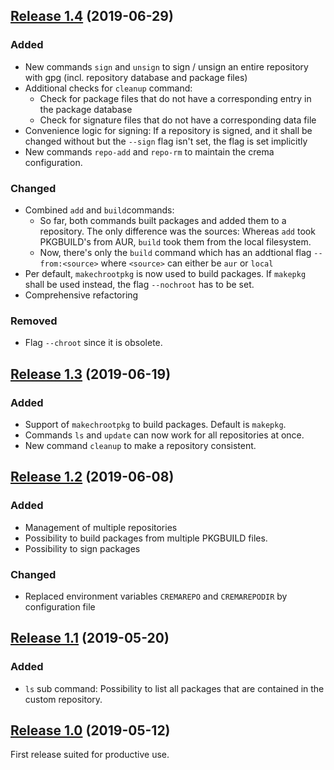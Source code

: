 
## [Release 1.4](https://github.com/mipimipi/crema/releases/tag/1.4) (2019-06-29)

### Added

* New commands `sign` and `unsign` to sign / unsign an entire repository with gpg (incl. repository database and package files)
* Additional checks for `cleanup` command:
    * Check for package files that do not have a corresponding entry in the package database
    * Check for signature files that do not have a corresponding data file
* Convenience logic for signing: If a repository is signed, and it shall be changed without but the `--sign` flag isn't set, the flag is set implicitly
* New commands `repo-add` and `repo-rm` to maintain the crema configuration.

### Changed

* Combined `add` and `build`commands:
    * So far, both commands built packages and added them to a repository. The only difference was the sources: Whereas `add` took PKGBUILD's from AUR, `build` took them from the local filesystem.
    * Now, there's only the `build` command which has an addtional flag `--from:<source>` where `<source>` can either be `aur` or `local`
* Per default, `makechrootpkg` is now used to build packages. If `makepkg` shall be used instead, the flag `--nochroot` has to be set.
* Comprehensive refactoring

### Removed

* Flag `--chroot` since it is obsolete.

## [Release 1.3](https://github.com/mipimipi/crema/releases/tag/1.3) (2019-06-19)

### Added

* Support of `makechrootpkg` to build packages. Default is `makepkg`.
* Commands `ls` and `update` can now work for all repositories at once.
* New command `cleanup` to make a repository consistent.

## [Release 1.2](https://github.com/mipimipi/crema/releases/tag/1.2) (2019-06-08)

### Added

* Management of multiple repositories
* Possibility to build packages from multiple PKGBUILD files.
* Possibility to sign packages

### Changed

* Replaced environment variables `CREMAREPO` and `CREMAREPODIR` by configuration file

## [Release 1.1](https://github.com/mipimipi/crema/releases/tag/1.1) (2019-05-20)

### Added

* `ls` sub command: Possibility to list all packages that are contained in the custom repository.


## [Release 1.0](https://github.com/mipimipi/crema/releases/tag/1.0) (2019-05-12)

First release suited for productive use.
